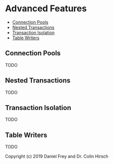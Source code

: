 # Advanced Features

* [Connection Pools](#connection-pools)
* [Nested Transactions](#nested-transactions)
* [Transaction Isolation](#transaction-isolation)
* [Table Writers](#table-writers)

## Connection Pools

TODO

## Nested Transactions

TODO

## Transaction Isolation

TODO

## Table Writers

TODO

Copyright (c) 2019 Daniel Frey and Dr. Colin Hirsch
